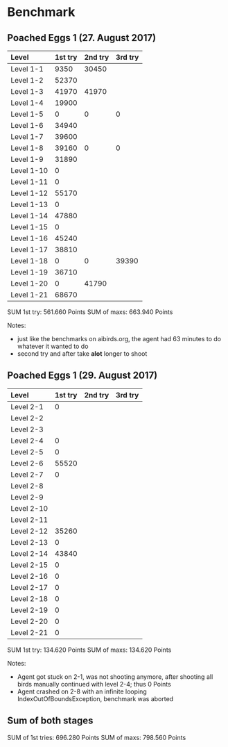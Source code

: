 # Benchmark

## Poached Eggs 1 (27. August 2017)

| Level      | 1st try | 2nd try | 3rd try |
|:-----------|:--------|:--------|:--------|
| Level 1-1  | 9350    | 30450   |         |
| Level 1-2  | 52370   |         |         |
| Level 1-3  | 41970   | 41970   |         |
| Level 1-4  | 19900   |         |         |
| Level 1-5  | 0       | 0       | 0       |
| Level 1-6  | 34940   |         |         |
| Level 1-7  | 39600   |         |         |
| Level 1-8  | 39160   | 0       | 0       |
| Level 1-9  | 31890   |         |         |
| Level 1-10 | 0       |         |         |
| Level 1-11 | 0       |         |         |
| Level 1-12 | 55170   |         |         |
| Level 1-13 | 0       |         |         |
| Level 1-14 | 47880   |         |         |
| Level 1-15 | 0       |         |         |
| Level 1-16 | 45240   |         |         |
| Level 1-17 | 38810   |         |         |
| Level 1-18 | 0       | 0       | 39390   |
| Level 1-19 | 36710   |         |         |
| Level 1-20 | 0       | 41790   |         |
| Level 1-21 | 68670   |         |         |

SUM 1st try: 561.660 Points
SUM of maxs: 663.940 Points

Notes:

- just like the benchmarks on aibirds.org, the agent had 63 minutes to do whatever it wanted to do
- second try and after take **alot** longer to shoot

## Poached Eggs 1 (29. August 2017)

| Level      | 1st try | 2nd try | 3rd try |
|:-----------|:--------|:--------|:--------|
| Level 2-1  | 0       |         |         |
| Level 2-2  |         |         |         |
| Level 2-3  |         |         |         |
| Level 2-4  | 0       |         |         |
| Level 2-5  | 0       |         |         |
| Level 2-6  | 55520   |         |         |
| Level 2-7  | 0       |         |         |
| Level 2-8  |         |         |         |
| Level 2-9  |         |         |         |
| Level 2-10 |         |         |         |
| Level 2-11 |         |         |         |
| Level 2-12 | 35260   |         |         |
| Level 2-13 | 0       |         |         |
| Level 2-14 | 43840   |         |         |
| Level 2-15 | 0       |         |         |
| Level 2-16 | 0       |         |         |
| Level 2-17 | 0       |         |         |
| Level 2-18 | 0       |         |         |
| Level 2-19 | 0       |         |         |
| Level 2-20 | 0       |         |         |
| Level 2-21 | 0       |         |         |

SUM 1st try: 134.620 Points
SUM of maxs: 134.620 Points

Notes:

- Agent got stuck on 2-1, was not shooting anymore, after shooting all birds manually continued with level 2-4; thus 0 Points
- Agent crashed on 2-8 with an infinite looping IndexOutOfBoundsException, benchmark was aborted

## Sum of both stages

SUM of 1st tries: 696.280 Points
SUM of maxs:      798.560 Points